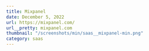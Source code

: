 ```yaml
---
title: Mixpanel
date: December 5, 2022
url: https://mixpanel.com/
url__pretty: mixpanel.com
thumbnail: "/screenshots/min/saas__mixpanel-min.png"
category: saas
---
```

